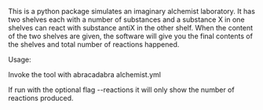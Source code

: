 This is a python package simulates an imaginary alchemist laboratory. It has two shelves each with a number of substances and a substance X in one shelves can react with substance antiX in the other shelf. When the content of the two shelves are given, the software will give you the final contents of the shelves and total number of reactions happened.

Usage:

Invoke the tool with abracadabra alchemist.yml

If run with the optional flag --reactions it will only show the number of reactions produced.